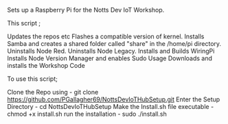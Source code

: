 Sets up a Raspberry Pi for the Notts Dev IoT Workshop.

This script ;

Updates the repos etc
Flashes a compatible version of kernel.
Installs Samba and creates a shared folder called "share" in the /home/pi directory.
Uninstalls Node Red.
Uninstalls Node Legacy.
Installs and Builds WiringPi
Installs Node Version Manager and enables Sudo Usage
Downloads and installs the Workshop Code

To use this script;

Clone the Repo using - git clone https://github.com/PGallagher69/NottsDevIoTHubSetup.git 
Enter the Setup Directory - cd NottsDevIoTHubSetup
Make the Install.sh file executable - chmod +x install.sh
run the installation - sudo ./install.sh
